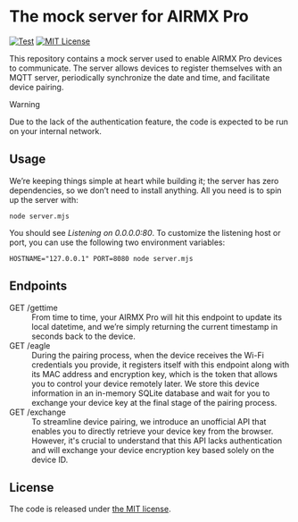 # The mock server for AIRMX Pro

[![Test](https://github.com/openairmx/server/actions/workflows/test.yml/badge.svg)](https://github.com/openairmx/server/actions/workflows/test.yml)
[![MIT License](https://img.shields.io/github/license/openairmx/server)](https://github.com/openairmx/server)

This repository contains a mock server used to enable AIRMX Pro devices to
communicate. The server allows devices to register themselves with an MQTT
server, periodically synchronize the date and time, and facilitate device
pairing.

> [!WARNING]
> Due to the lack of the authentication feature, the code is expected to be run
> on your internal network.

## Usage

We’re keeping things simple at heart while building it; the server has zero
dependencies, so we don’t need to install anything. All you need is to spin
up the server with:

```
node server.mjs
```

You should see _Listening on 0.0.0.0:80_. To customize the listening host
or port, you can use the following two environment variables:

```
HOSTNAME="127.0.0.1" PORT=8080 node server.mjs
```

## Endpoints

<dl>
  <dt>GET /gettime</dt>
  <dd>
    From time to time, your AIRMX Pro will hit this endpoint to update its
    local datetime, and we’re simply returning the current timestamp in
    seconds back to the device.
  </dd>

  <dt>GET /eagle</dt>
  <dd>
    During the pairing process, when the device receives the Wi-Fi credentials
    you provide, it registers itself with this endpoint along with its MAC
    address and encryption key, which is the token that allows you to control
    your device remotely later. We store this device information in an
    in-memory SQLite database and wait for you to exchange your device key at
    the final stage of the pairing process.
  </dd>

  <dt>GET /exchange</dt>
  <dd>
    To streamline device pairing, we introduce an unofficial API that enables
    you to directly retrieve your device key from the browser. However, it's
    crucial to understand that this API lacks authentication and will exchange
    your device encryption key based solely on the device ID.
  </dd>
</dl>

## License

The code is released under [the MIT license](LICENSE.md).
